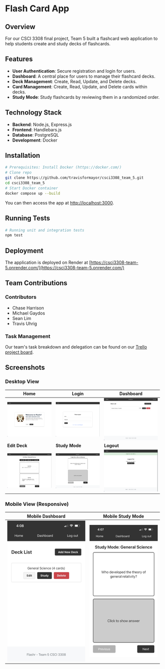 # Flash Card App

## Overview

For our CSCI 3308 final project, Team 5 built a flashcard web application to help students create and study decks of flashcards.

## Features
-   **User Authentication**: Secure registration and login for users.
-   **Dashboard**: A central place for users to manage their flashcard decks.
-   **Deck Management**: Create, Read, Update, and Delete decks.
-   **Card Management**: Create, Read, Update, and Delete cards within decks.
-   **Study Mode**: Study flashcards by reviewing them in a randomized order.

## Technology Stack
-   **Backend**: Node.js, Express.js
-   **Frontend**: Handlebars.js
-   **Database**: PostgreSQL
-   **Development**: Docker

## Installation

```sh
# Prerequisites: Install Docker (https://docker.com/)
# Clone repo
git clone https://github.com/travisformayor/csci3308_team_5.git
cd csci3308_team_5
# Start Docker container
docker compose up --build
```

You can then access the app at [http://localhost:3000](http://localhost:3000).

## Running Tests

```sh
# Running unit and integration tests
npm test
```

## Deployment

The application is deployed on Render at [https://csci3308-team-5.onrender.com/](https://csci3308-team-5.onrender.com/)

## Team Contributions

### Contributors
-   Chase Harrison
-   Michael Gaydos
-   Sean Lim
-   Travis Uhrig

### Task Management

Our team's task breakdown and delegation can be found on our [Trello project board](https://trello.com/b/KYdA7VJZ/team-5-flash-card-app).

## Screenshots

### Desktop View
| Home | Login | Dashboard |
| --- | --- | --- |
| ![Home Page](./img/screenshots/home.png) | ![Login Page](./img/screenshots/login.png) | ![Dashboard](./img/screenshots/dash.png) |
| **Edit Deck** | **Study Mode** | **Logout** |
| ![Edit Deck Page](./img/screenshots/edit.png) | ![Study Mode Page](./img/screenshots/study.png) | ![Logout Page](./img/screenshots/logout.png) |

### Mobile View (Responsive)
| Mobile Dashboard | Mobile Study Mode |
| --- | --- |
| ![Mobile Dashboard](./img/screenshots/mobile_dash.jpg) | ![Mobile Study Mode](./img/screenshots/mobile_study.jpg) |
